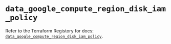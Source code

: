# `data_google_compute_region_disk_iam_policy`

Refer to the Terraform Registory for docs: [`data_google_compute_region_disk_iam_policy`](https://registry.terraform.io/providers/hashicorp/google-beta/4.79.0/docs/data-sources/google_compute_region_disk_iam_policy).
